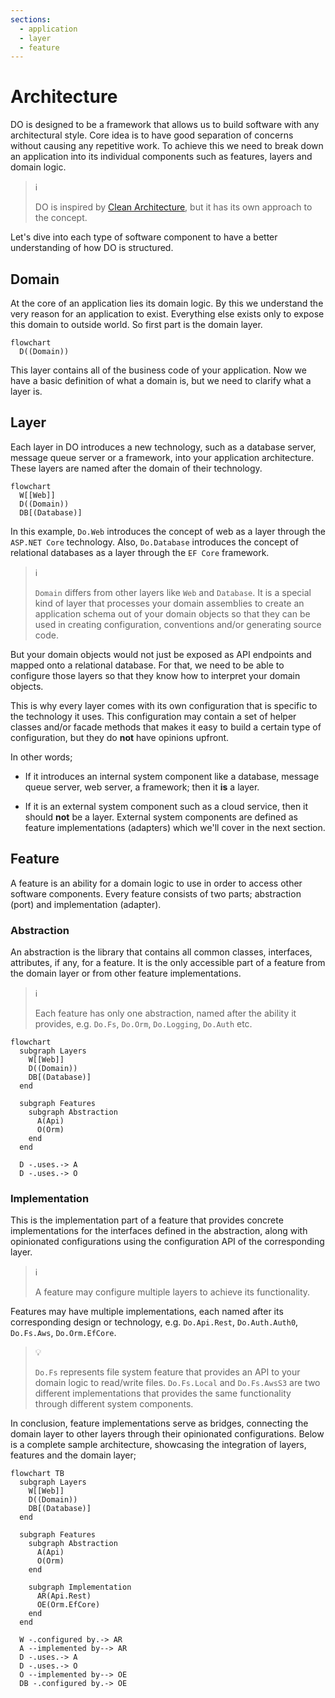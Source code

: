 ```yaml
---
sections:
  - application
  - layer
  - feature
---
```


# Architecture

DO is designed to be a framework that allows us to build software with any
architectural style. Core idea is to have good separation of concerns without
causing any repetitive work. To achieve this we need to break down an
application into its individual components such as features, layers and domain
logic.

> :information_source:
>
> DO is inspired by [Clean Architecture][], but it has its own approach to the
> concept.

Let's dive into each type of software component to have a better understanding
of how DO is structured.

## Domain

At the core of an application lies its domain logic. By this we understand the
very reason for an application to exist. Everything else exists only to expose
this domain to outside world. So first part is the domain layer.

```mermaid
flowchart
  D((Domain))
```

This layer contains all of the business code of your application. Now we have a
basic definition of what a domain is, but we need to clarify what a layer is.

## Layer

Each layer in DO introduces a new technology, such as a database server,
message queue server or a framework, into your application architecture. These
layers are named after the domain of their technology.

```mermaid
flowchart
  W[[Web]]
  D((Domain))
  DB[(Database)]
```

In this example, `Do.Web` introduces the concept of web as a layer through the
`ASP.NET Core` technology. Also, `Do.Database` introduces the concept of
relational databases as a layer through the `EF Core` framework.

> :information_source:
>
> `Domain` differs from other layers like `Web` and `Database`. It is a special
> kind of layer that processes your domain assemblies to create an application
> schema out of your domain objects so that they can be used in creating
> configuration, conventions and/or generating source code.

But your domain objects would not just be exposed as API endpoints and mapped
onto a relational database. For that, we need to be able to configure those
layers so that they know how to interpret your domain objects.

This is why every layer comes with its own configuration that is specific to
the technology it uses. This configuration may contain a set of helper classes
and/or facade methods that makes it easy to build a certain type of
configuration, but they do __not__ have opinions upfront.

In other words;

- If it introduces an internal system component like a database, message queue
  server, web server, a framework; then it __is__ a layer.

- If it is an external system component such as a cloud service, then it should
  __not__ be a layer. External system components are defined as feature
  implementations (adapters) which we'll cover in the next section.

## Feature

A feature is an ability for a domain logic to use in order to access other
software components. Every feature consists of two parts; abstraction (port)
and implementation (adapter).

### Abstraction

An abstraction is the library that contains all common classes, interfaces,
attributes, if any, for a feature. It is the only accessible part of a feature
from the domain layer or from other feature implementations.

> :information_source:
>
> Each feature has only one abstraction, named after the ability it provides,
> e.g. `Do.Fs`, `Do.Orm`, `Do.Logging`, `Do.Auth` etc.

```mermaid
flowchart
  subgraph Layers
    W[[Web]]
    D((Domain))
    DB[(Database)]
  end

  subgraph Features
    subgraph Abstraction
      A(Api)
      O(Orm)
    end
  end

  D -.uses.-> A
  D -.uses.-> O
```

### Implementation

This is the implementation part of a feature that provides concrete
implementations for the interfaces defined in the abstraction, along with
opinionated configurations using the configuration API of the corresponding
layer.

> :information_source:
>
> A feature may configure multiple layers to achieve its functionality.

Features may have multiple implementations, each named after its corresponding
design or technology, e.g. `Do.Api.Rest`, `Do.Auth.Auth0`, `Do.Fs.Aws`,
`Do.Orm.EfCore`.

> :bulb:
>
> `Do.Fs` represents file system feature that provides an API to your domain
> logic to read/write files. `Do.Fs.Local` and `Do.Fs.AwsS3` are two different
> implementations that provides the same functionality through different system
> components.

In conclusion, feature implementations serve as bridges, connecting the domain
layer to other layers through their opinionated configurations. Below is a
complete sample architecture, showcasing the integration of layers, features
and the domain layer;

```mermaid
flowchart TB
  subgraph Layers
    W[[Web]]
    D((Domain))
    DB[(Database)]
  end

  subgraph Features
    subgraph Abstraction
      A(Api)
      O(Orm)
    end

    subgraph Implementation
      AR(Api.Rest)
      OE(Orm.EfCore)
    end
  end

  W -.configured by.-> AR
  A --implemented by--> AR
  D -.uses.-> A
  D -.uses.-> O
  O --implemented by--> OE
  DB -.configured by.-> OE
```

[Clean Architecture]:https://learn.microsoft.com/en-us/dotnet/architecture/modern-web-apps-azure/common-web-application-architectures#clean-architecture
